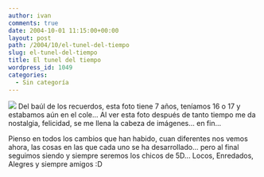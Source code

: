 ```yaml
---
author: ivan
comments: true
date: 2004-10-01 11:15:00+00:00
layout: post
path: /2004/10/el-tunel-del-tiempo
slug: el-tunel-del-tiempo
title: El tunel del tiempo
wordpress_id: 1049
categories:
  - Sin categoría
---
```


[![](http://photos1.blogger.com/img/39/1190/320/foto3.jpg)](http://photos1.blogger.com/img/39/1190/640/foto3.jpg)
Del baúl de los recuerdos, esta foto tiene 7 años, teníamos 16 o 17 y estabamos aún en el cole... Al ver esta foto después de tanto tiempo me da nostalgia, felicidad, se me llena la cabeza de imágenes... en fin...

Pienso en todos los cambios que han habido, cuan diferentes nos vemos ahora, las cosas en las que cada uno se ha desarrollado... pero al final seguimos siendo y siempre seremos los chicos de 5D... Locos, Enredados, Alegres y siempre amigos :D
